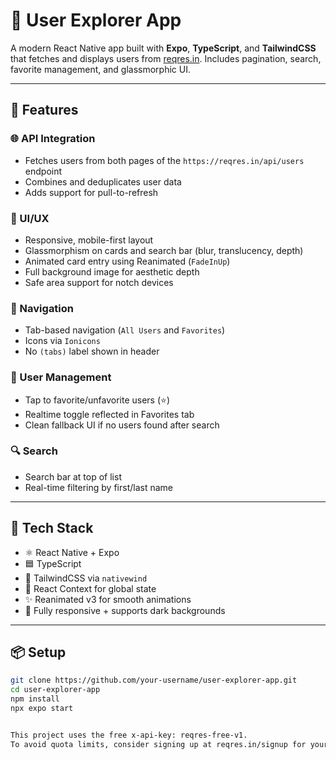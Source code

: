 # 👤 User Explorer App

A modern React Native app built with **Expo**, **TypeScript**, and **TailwindCSS** that fetches and displays users from [reqres.in](https://reqres.in). Includes pagination, search, favorite management, and glassmorphic UI.

---

## 📱 Features

### 🌐 API Integration
- Fetches users from both pages of the `https://reqres.in/api/users` endpoint
- Combines and deduplicates user data
- Adds support for pull-to-refresh

### 🎨 UI/UX
- Responsive, mobile-first layout
- Glassmorphism on cards and search bar (blur, translucency, depth)
- Animated card entry using Reanimated (`FadeInUp`)
- Full background image for aesthetic depth
- Safe area support for notch devices

### 🧭 Navigation
- Tab-based navigation (`All Users` and `Favorites`)
- Icons via `Ionicons`
- No `(tabs)` label shown in header

### 📝 User Management
- Tap to favorite/unfavorite users (⭐)
- Realtime toggle reflected in Favorites tab
- Clean fallback UI if no users found after search

### 🔍 Search
- Search bar at top of list
- Real-time filtering by first/last name

---

## 🧰 Tech Stack

- ⚛️ React Native + Expo
- 🟦 TypeScript
- 💨 TailwindCSS via `nativewind`
- 🧠 React Context for global state
- ✨ Reanimated v3 for smooth animations
- 📱 Fully responsive + supports dark backgrounds

---

## 📦 Setup

```bash
git clone https://github.com/your-username/user-explorer-app.git
cd user-explorer-app
npm install
npx expo start


This project uses the free x-api-key: reqres-free-v1.
To avoid quota limits, consider signing up at reqres.in/signup for your own key.